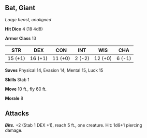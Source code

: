 ## Bat, Giant

*Large beast, unaligned*

**Hit Dice** 4 (18 4d8)

**Armor Class** 13

| STR     | DEX     | CON     | INT     | WIS     | CHA     |
|---------|---------|---------|---------|---------|---------|
| 15 (+1) | 16 (+1) | 11 (+0) |  2 (-2) | 12 (+0) |  6 (-1) |

**Saves** Physical 14, Evasion 14, Mental 15, Luck 15

**Skills** Stab 1

**Move** 10 ft., fly 60 ft.

**Morale** 8

## Attacks

***Bite.*** +2 (Stab 1 DEX +1), reach 5 ft., one creature. Hit: 1d6+1 piercing damage.

